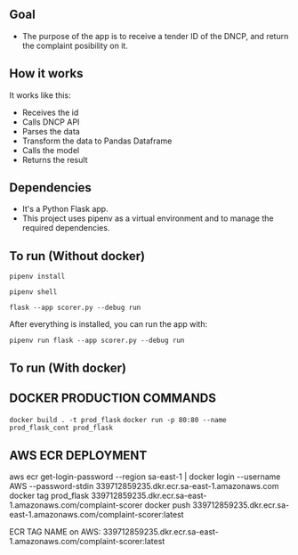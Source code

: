 ## Goal
- The purpose of the app is to receive a tender ID of the DNCP, and return the complaint posibility on it.

## How it works
It works like this:

- Receives the id
- Calls DNCP API
- Parses the data
- Transform the data to Pandas Dataframe
- Calls the model
- Returns the result

## Dependencies
- It's a Python Flask app.
- This project uses pipenv as a virtual environment and to manage the required dependencies.


## To run (Without docker)

```pipenv install```

```pipenv shell```

```flask --app scorer.py --debug run```

After everything is installed, you can run the app with:

```pipenv run flask --app scorer.py --debug run```

## To run (With docker)

## DOCKER PRODUCTION COMMANDS
```docker build . -t prod_flask```
```docker run -p 80:80 --name prod_flask_cont prod_flask```
<!-- ```docker build . -t flask_waitress_img``` -->
<!-- ```docker run --name flask_prod_container -p 80:80 flask_waitress_img``` -->
	
## AWS ECR DEPLOYMENT
aws ecr get-login-password --region sa-east-1 | docker login --username AWS --password-stdin 339712859235.dkr.ecr.sa-east-1.amazonaws.com
docker tag prod_flask 339712859235.dkr.ecr.sa-east-1.amazonaws.com/complaint-scorer
docker push 339712859235.dkr.ecr.sa-east-1.amazonaws.com/complaint-scorer:latest


ECR TAG NAME on AWS: 339712859235.dkr.ecr.sa-east-1.amazonaws.com/complaint-scorer:latest